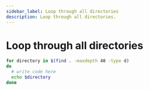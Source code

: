 ```yaml
---
sidebar_label: Loop through all directories
description: Loop through all directories.
---
```


# Loop through all directories

```bash
for directory in $(find . -maxdepth 40 -type d)
do
  # write code here
  echo $directory
done 
```